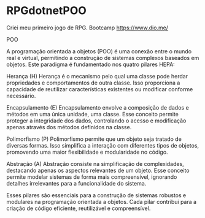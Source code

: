 # RPGdotnetPOO

Criei meu primeiro jogo de RPG.
Bootcamp https://www.dio.me/

POO

A programação orientada a objetos (POO) é uma conexão entre o mundo real e virtual, permitindo a construção de sistemas complexos baseados em objetos. Este paradigma é fundamentado nos quatro pilares HEPA:

Herança (H)
Herança é o mecanismo pelo qual uma classe pode herdar propriedades e comportamentos de outra classe. Isso proporciona a capacidade de reutilizar características existentes ou modificar conforme necessário.

Encapsulamento (E)
Encapsulamento envolve a composição de dados e métodos em uma única unidade, uma classe. Esse conceito permite proteger a integridade dos dados, controlando o acesso e modificação apenas através dos métodos definidos na classe.

Polimorfismo (P)
Polimorfismo permite que um objeto seja tratado de diversas formas. Isso simplifica a interação com diferentes tipos de objetos, promovendo uma maior flexibilidade e modularidade no código.

Abstração (A)
Abstração consiste na simplificação de complexidades, destacando apenas os aspectos relevantes de um objeto. Esse conceito permite modelar sistemas de forma mais compreensível, ignorando detalhes irrelevantes para a funcionalidade do sistema.

Esses pilares são essenciais para a construção de sistemas robustos e modulares na programação orientada a objetos. Cada pilar contribui para a criação de código eficiente, reutilizável e compreensível.
